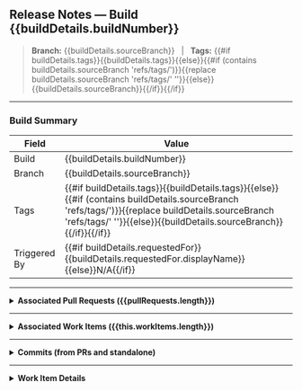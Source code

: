 ## Release Notes — Build {{buildDetails.buildNumber}}

> **Branch:** {{buildDetails.sourceBranch}} &nbsp;&nbsp;|&nbsp;&nbsp; **Tags:** {{#if buildDetails.tags}}{{buildDetails.tags}}{{else}}{{#if (contains buildDetails.sourceBranch 'refs/tags/')}}{{replace buildDetails.sourceBranch 'refs/tags/' ''}}{{else}}{{buildDetails.sourceBranch}}{{/if}}{{/if}}

---

### Build Summary
| Field | Value |
|---|---|
| Build | {{buildDetails.buildNumber}} |
| Branch | {{buildDetails.sourceBranch}} |
| Tags | {{#if buildDetails.tags}}{{buildDetails.tags}}{{else}}{{#if (contains buildDetails.sourceBranch 'refs/tags/')}}{{replace buildDetails.sourceBranch 'refs/tags/' ''}}{{else}}{{buildDetails.sourceBranch}}{{/if}}{{/if}} |
| Triggered By | {{#if buildDetails.requestedFor}}{{buildDetails.requestedFor.displayName}}{{else}}N/A{{/if}} |

---

<details>
<summary><strong>Associated Pull Requests ({{pullRequests.length}})</strong></summary>

{{#if pullRequests}}
| PR | Title | Author | Work Items | Commits |
|---:|---|---|---:|---:|
{{#forEach (sort pullRequests "creationDate" "desc")}}
| [#{{this.pullRequestId}}]({{replace (replace this.url "_apis/git/repositories" "_git") "pullRequests" "pullRequest"}}) | {{this.title}} {{#if this.isNew}}{{/if}} | {{#if this.createdBy}}{{this.createdBy.displayName}}{{else}}Unknown{{/if}} | {{this.associatedWorkitems.length}} | {{this.associatedCommits.length}} |
{{/forEach}}
{{else}}
_No pull requests associated with this build._
{{/if}}

</details>

---

<details>
<summary><strong>Associated Work Items ({{this.workItems.length}})</strong></summary>

{{#if this.workItems}}
| ID | Title | Type | Assigned | Tags | PRs |
|---:|---|---|---|---|---|
{{#forEach (sort this.workItems "id" "desc")}}
| [#{{this.id}}]({{replace (replace (lookup this.fields 'System.Url') "_apis/wit/workItems" "_workitems/edit") "" ""}}) | {{lookup this.fields 'System.Title'}} {{#if this.isNew}}{{/if}} | {{lookup this.fields 'System.WorkItemType'}} | {{#with (lookup this.fields 'System.AssignedTo')}}{{displayName}}{{else}}Unassigned{{/with}} | {{lookup this.fields 'System.Tags'}} | {{#forEach this.relations}}{{#if (contains this.attributes.name 'Pull Request')}}{{#with (lookup_a_pullrequest ../../pullRequests this.url)}}[#{{this.pullRequestId}}]({{replace (replace this.url "_apis/git/repositories" "_git") "pullRequests" "pullRequest"}}) {{/with}}{{/if}}{{/forEach}} |
{{/forEach}}
{{else}}
_No work items found for this build._
{{/if}}

</details>

---

<details>
<summary><strong>Commits (from PRs and standalone)</strong></summary>

{{#if pullRequests}}
| Commit | Message | Author |
|---|---|---|
{{#forEach (sort pullRequests "creationDate" "desc")}}
   {{#forEach (sort this.associatedCommits "author.date" "desc")}}
| [{{this.commitId}}]({{this.remoteUrl}}) | {{this.comment}} | {{#if this.author}}{{this.author.name}}{{else}}Unknown{{/if}} |
   {{/forEach}}
{{/forEach}}
{{else}}
_No commits associated with pull requests for this build._
{{/if}}

</details>

---

<details>
<summary><strong>Work Item Details</strong></summary>

{{#if this.workItems}}
{{#forEach (sort this.workItems "id" "desc")}}
### Work Item #{{this.id}} — {{lookup this.fields 'System.Title'}} {{#if this.isNew}}{{/if}}

| Field | Value |
|---|---|
| ID | [#{{this.id}}]({{replace (replace (lookup this.fields 'System.Url') "_apis/wit/workItems" "_workitems/edit") "" ""}}) |
| Type | {{lookup this.fields 'System.WorkItemType'}} |
| State | {{lookup this.fields 'System.State'}} |
| Assigned To | {{#with (lookup this.fields 'System.AssignedTo')}}{{displayName}}{{else}}Unassigned{{/with}} |
| Tags | {{lookup this.fields 'System.Tags'}} |
| Feature | {{#each this.relations}}{{#if (contains this.attributes.name 'Parent')}}{{#with (lookup_a_work_item ../../relatedWorkItems this.url)}}{{#if (contains (lookup this.fields 'System.WorkItemType') 'Feature')}}{{lookup this.fields 'System.Title'}}{{/if}}{{/with}}{{/if}}{{/each}} |
| Epic | {{#each this.relations}}{{#if (contains this.attributes.name 'Parent')}}{{#with (lookup_a_work_item ../../relatedWorkItems this.url)}}{{#if (contains (lookup this.fields 'System.WorkItemType') 'Epic')}}{{lookup this.fields 'System.Title'}}{{else}}{{#each this.relations}}{{#if (contains this.attributes.name 'Parent')}}{{#with (lookup_a_work_item ../../../../relatedWorkItems this.url)}}{{#if (contains (lookup this.fields 'System.WorkItemType') 'Epic')}}{{lookup this.fields 'System.Title'}}{{/if}}{{/with}}{{/if}}{{/each}}{{/if}}{{/with}}{{/if}}{{/each}} |

**Description**

{{#if (lookup this.fields 'System.Description')}}
{{{lookup this.fields 'System.Description'}}}
{{else}}
_No description provided._
{{/if}}

**Related PRs**
{{#forEach this.relations}}
   {{#if (contains this.attributes.name 'Pull Request')}}
      {{#with (lookup_a_pullrequest ../../pullRequests this.url)}}
- [#{{this.pullRequestId}}]({{replace (replace this.url "_apis/git/repositories" "_git") "pullRequests" "pullRequest"}}) — {{this.title}}
      {{/with}}
   {{/if}}
{{/forEach}}

**Parents**
{{#forEach this.relations}}
   {{#if (contains this.attributes.name 'Parent')}}
      {{#with (lookup_a_work_item ../../relatedWorkItems this.url)}}
- [#{{this.id}}]({{replace (replace this.url "_apis/wit/workItems" "_workitems/edit") "" ""}}) — {{lookup this.fields 'System.Title'}}
      {{/with}}
   {{/if}}
{{/forEach}}

**Children**
{{#forEach this.relations}}
   {{#if (contains this.attributes.name 'Child')}}
      {{#with (lookup_a_work_item ../../relatedWorkItems this.url)}}
- [#{{this.id}}]({{replace (replace this.url "_apis/wit/workItems" "_workitems/edit") "" ""}}) — {{lookup this.fields 'System.Title'}}
      {{/with}}
   {{/if}}
{{/forEach}}

---

{{/forEach}}
{{else}}
_No work item details to display._
{{/if}}

</details>

